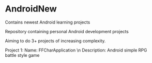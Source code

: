 # AndroidNew
Contains newest Android learning projects

Repository containing personal Android development projects

Aiming to do 3+ projects of increasing complexity.

Project 1: Name: FFCharApplication \n
           Description: Android simple RPG battle style game
